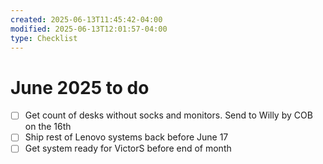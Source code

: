 ```yaml
---
created: 2025-06-13T11:45:42-04:00
modified: 2025-06-13T12:01:57-04:00
type: Checklist
---
```


# June 2025 to do

- [ ] Get count of desks without socks and monitors. Send to Willy by COB on the 16th
- [ ] Ship rest of Lenovo systems back before June 17
- [ ] Get system ready for VictorS before end of month
